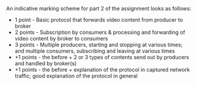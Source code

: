 An indicative marking scheme for part 2 of the assignment looks as follows:
- 1 point - Basic protocol that forwards video content from producer to broker
- 2 points - Subscription by consumers & processing and forwarding of video content by broker to consumers
- 3 points - Multiple producers, starting and stopping at various times; and multiple consumers, subscribing and leaving at various times
- +1 points - the before + 2 or 3 types of contents send out by producers and handled by broker(s)
- +1 points - the before + explanation of the protocol in captured network traffic; good explanation of the protocol in general
